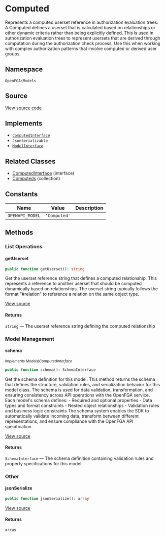 # Computed

Represents a computed userset reference in authorization evaluation trees. A Computed defines a userset that is calculated based on relationships or other dynamic criteria rather than being explicitly defined. This is used in authorization evaluation trees to represent usersets that are derived through computation during the authorization check process. Use this when working with complex authorization patterns that involve computed or derived user groups.

## Namespace
`OpenFGA\Models`

## Source
[View source code](https://github.com/evansims/openfga-php/blob/main/src/Models/Computed.php)

## Implements
* [`ComputedInterface`](ComputedInterface.md)
* `JsonSerializable`
* [`ModelInterface`](ModelInterface.md)

## Related Classes
* [ComputedInterface](Models/ComputedInterface.md) (interface)
* [Computeds](Models/Collections/Computeds.md) (collection)

## Constants
| Name            | Value        | Description |
| --------------- | ------------ | ----------- |
| `OPENAPI_MODEL` | `'Computed'` |             |

## Methods

### List Operations
#### getUserset

```php
public function getUserset(): string
```

Get the userset reference string that defines a computed relationship. This represents a reference to another userset that should be computed dynamically based on relationships. The userset string typically follows the format &quot;#relation&quot; to reference a relation on the same object type.

[View source](https://github.com/evansims/openfga-php/blob/main/src/Models/Computed.php#L53)

#### Returns
`string` — The userset reference string defining the computed relationship
### Model Management
#### schema

*<small>Implements Models\ComputedInterface</small>*

```php
public function schema(): SchemaInterface
```

Get the schema definition for this model. This method returns the schema that defines the structure, validation rules, and serialization behavior for this model class. The schema is used for data validation, transformation, and ensuring consistency across API operations with the OpenFGA service. Each model&#039;s schema defines: - Required and optional properties - Data types and format constraints - Nested object relationships - Validation rules and business logic constraints The schema system enables the SDK to automatically validate incoming data, transform between different representations, and ensure compliance with the OpenFGA API specification.

[View source](https://github.com/evansims/openfga-php/blob/main/src/Models/ModelInterface.php#L52)

#### Returns
`SchemaInterface` — The schema definition containing validation rules and property specifications for this model
### Other
#### jsonSerialize

```php
public function jsonSerialize(): array
```

[View source](https://github.com/evansims/openfga-php/blob/main/src/Models/Computed.php#L62)

#### Returns
`array`
